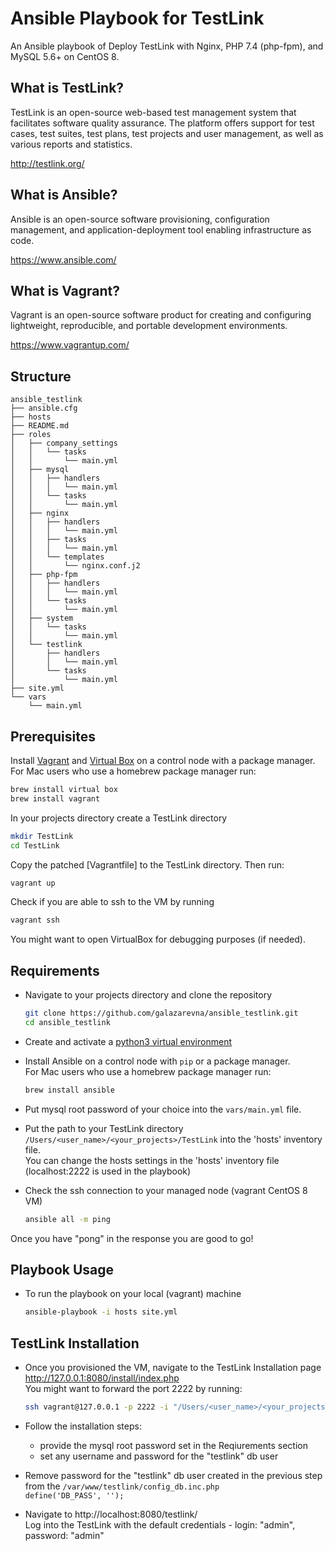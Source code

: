 # Ansible Playbook for TestLink

An Ansible playbook of Deploy TestLink with Nginx, PHP 7.4 (php-fpm), and MySQL 5.6+ on CentOS 8.

## What is TestLink?
TestLink is an open-source web-based test management system that facilitates software quality assurance.
The platform offers support for test cases, test suites, test plans, test projects and user management, as well as various reports and statistics.

http://testlink.org/

## What is Ansible?
Ansible is an open-source software provisioning, configuration management, and application-deployment tool enabling infrastructure as code.

https://www.ansible.com/

## What is Vagrant?
Vagrant is an open-source software product for creating and configuring lightweight, reproducible, and portable development environments.

https://www.vagrantup.com/

## Structure
```
ansible_testlink
├── ansible.cfg
├── hosts
├── README.md
├── roles
│   ├── company_settings
│   │   └── tasks
│   │       └── main.yml
│   ├── mysql
│   │   ├── handlers
│   │   │   └── main.yml
│   │   └── tasks
│   │       └── main.yml
│   ├── nginx
│   │   ├── handlers
│   │   │   └── main.yml
│   │   ├── tasks
│   │   │   └── main.yml
│   │   └── templates
│   │       └── nginx.conf.j2
│   ├── php-fpm
│   │   ├── handlers
│   │   │   └── main.yml
│   │   └── tasks
│   │       └── main.yml
│   ├── system
│   │   └── tasks
│   │       └── main.yml
│   └── testlink
│       ├── handlers
│       │   └── main.yml
│       └── tasks
│           └── main.yml
├── site.yml
└── vars
    └── main.yml
```

## Prerequisites

Install [Vagrant](https://www.vagrantup.com/) and [Virtual Box](https://www.virtualbox.org/) on a control node with a package manager.<br/>
For Mac users who use a homebrew package manager run:

  ```sh
  brew install virtual box
  brew install vagrant
  ```

In your projects directory create a TestLink directory

  ```sh
  mkdir TestLink
  cd TestLink
  ```

Copy the patched [Vagrantfile] to the TestLink directory. Then run: 

  ```sh
  vagrant up
  ```

Check if you are able to ssh to the VM by running

  ```sh
  vagrant ssh
  ```
You might want to open VirtualBox for debugging purposes (if needed).

## Requirements
* Navigate to your projects directory and clone the repository<br/>

  ```sh
  git clone https://github.com/galazarevna/ansible_testlink.git
  cd ansible_testlink
  ```

* Create and activate a [python3 virtual environment](optional)

* Install Ansible on a control node with ```pip``` or a package manager.<br/>
For Mac users who use a homebrew package manager run:

  ```sh
  brew install ansible
  ```

* Put mysql root password of your choice into the `vars/main.yml` file.

* Put the path to your TestLink directory `/Users/<user_name>/<your_projects>/TestLink` into the 'hosts' inventory file.<br/>
You can change the hosts settings in the 'hosts' inventory file (localhost:2222 is used in the playbook) 

* Check the ssh connection to your managed node (vagrant CentOS 8 VM)

  ```sh
  ansible all -m ping
  ```
Once you have "pong" in the response you are good to go!

## Playbook Usage

* To run the playbook on your local (vagrant) machine

  ```sh
  ansible-playbook -i hosts site.yml
  ```

## TestLink Installation
* Once you provisioned the VM, navigate to the TestLink Installation page http://127.0.0.1:8080/install/index.php<br/>
You might want to forward the port 2222 by running:

  ```sh
  ssh vagrant@127.0.0.1 -p 2222 -i "/Users/<user_name>/<your_projects>/TestLink/.vagrant/machines/default/virtualbox/private_key" -L 8080:127.0.0.1:80
  ```

* Follow the installation steps:
  * provide the mysql root password set in the Reqiurements section
  * set any username and password for the "testlink" db user

* Remove password for the "testlink" db user created in the previous step from the `/var/www/testlink/config_db.inc.php` <br/>
`define('DB_PASS', '');`

* Navigate to http://localhost:8080/testlink/ <br/>
Log into the TestLink with the default credentials - login: "admin", password: "admin"
